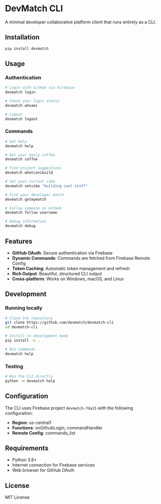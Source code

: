 # DevMatch CLI

A minimal developer collaborative platform client that runs entirely as a CLI.

## Installation

```bash
pip install devmatch
```

## Usage

### Authentication
```bash
# Login with GitHub via Firebase
devmatch login

# Check your login status
devmatch whoami

# Logout
devmatch logout
```

### Commands
```bash
# Get help
devmatch help

# Get your daily coffee
devmatch coffee

# Find project suggestions
devmatch whatcanibuild

# Set your current vibe
devmatch setvibe "building cool stuff"

# Find your developer match
devmatch getmymatch

# Follow someone on GitHub
devmatch follow username

# Debug information
devmatch debug
```

## Features

- **GitHub OAuth**: Secure authentication via Firebase
- **Dynamic Commands**: Commands are fetched from Firebase Remote Config
- **Token Caching**: Automatic token management and refresh
- **Rich Output**: Beautiful, structured CLI output
- **Cross-platform**: Works on Windows, macOS, and Linux

## Development

### Running locally
```bash
# Clone the repository
git clone https://github.com/devmatch/devmatch-cli
cd devmatch-cli

# Install in development mode
pip install -e .

# Run commands
devmatch help
```

### Testing
```bash
# Run the CLI directly
python -m devmatch help
```

## Configuration

The CLI uses Firebase project `devmatch-fda15` with the following configuration:
- **Region**: us-central1
- **Functions**: onGithubLogin, commandHandler
- **Remote Config**: commands_list

## Requirements

- Python 3.8+
- Internet connection for Firebase services
- Web browser for GitHub OAuth

## License

MIT License